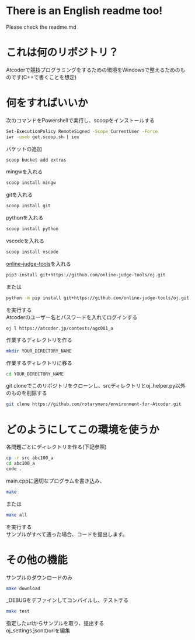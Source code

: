 # There is an English readme too!
Please check the readme.md
# これは何のリポジトリ？
Atcoderで競技プログラミングをするための環境をWindowsで整えるためのものです(C++で書くことを想定)
# 何をすればいいか
次のコマンドをPowershellで実行し、scoopをインストールする
```bash
Set-ExecutionPolicy RemoteSigned -Scope CurrentUser -Force
iwr -useb get.scoop.sh | iex
```
バケットの追加
```bash
scoop bucket add extras
```
mingwを入れる
```bash
scoop install mingw
```
gitを入れる
```bash
scoop install git
```
pythonを入れる
```bash
scoop install python
```
vscodeを入れる
```bash
scoop install vscode
```
[online-judge-tools](https://github.com/online-judge-tools/oj)を入れる
```bash
pip3 install git+https://github.com/online-judge-tools/oj.git
```
または
```bash
python -m pip install git+https://github.com/online-judge-tools/oj.git
```
を実行する<br>
Atcoderのユーザー名とパスワードを入れてログインする
```
oj l https://atcoder.jp/contests/agc001_a
```
作業するディレクトリを作る
```bash
mkdir YOUR_DIRECTORY_NAME
```
作業するディレクトリに移る
```bash
cd YOUR_DIRECTORY_NAME
```
git cloneでこのリポジトリをクローンし、srcディレクトリとoj_helper.py以外のものを削除する
```bash
git clone https://github.com/rotarymars/environment-for-Atcoder.git
```
# どのようにしてこの環境を使うか
各問題ごとにディレクトリを作る(下記参照)
```bash
cp -r src abc100_a
cd abc100_a
code .
```
main.cppに適切なプログラムを書き込み、
```bash
make
```
または
```bash
make all
```
を実行する<br>
サンプルがすべて通った場合、コードを提出します。
# その他の機能
サンプルのダウンロードのみ
```bash
make download
```
_DEBUGをデファインしてコンパイルし、テストする
```bash
make test
```
指定したurlからサンプルを取り、提出する<br>
oj_settings.jsonのurlを編集
